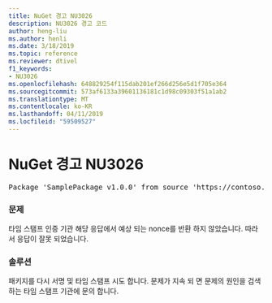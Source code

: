 ```yaml
---
title: NuGet 경고 NU3026
description: NU3026 경고 코드
author: heng-liu
ms.author: henli
ms.date: 3/18/2019
ms.topic: reference
ms.reviewer: dtivel
f1_keywords:
- NU3026
ms.openlocfilehash: 648829254f115dab201ef266d256e5d1f705e364
ms.sourcegitcommit: 573af6133a39601136181c1d98c09303f51a1ab2
ms.translationtype: MT
ms.contentlocale: ko-KR
ms.lasthandoff: 04/11/2019
ms.locfileid: "59509527"
---
```

# <a name="nuget-warning-nu3026"></a>NuGet 경고 NU3026

<pre>Package 'SamplePackage v1.0.0' from source 'https://contoso.com/index.json': The timestamp response is invalid. Nonces did not match.</pre>

### <a name="issue"></a>문제

타임 스탬프 인증 기관 해당 응답에서 예상 되는 nonce를 반환 하지 않았습니다. 따라서 응답이 잘못 되었습니다.


### <a name="solution"></a>솔루션

패키지를 다시 서명 및 타임 스탬프 시도 합니다. 문제가 지속 되 면 문제의 원인을 검색 하는 타임 스탬프 기관에 문의 합니다.